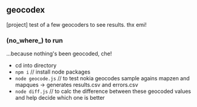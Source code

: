 ## geocodex
[project] test of a few geocoders to see results. thx emi!

### (no_where_) to run

...because nothing's been geocoded, che!

* cd into directory
* `npm i` // install node packages
* `node geocode.js` // to test nokia geocodes sample agains mapzen and mapques -> generates results.csv and errors.csv
* `node diff.js` // to calc the difference between these geocoded values and help decide which one is better



